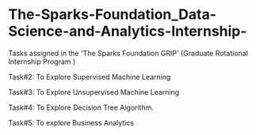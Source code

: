 # The-Sparks-Foundation_Data-Science-and-Analytics-Internship-
Tasks assigned in the 'The Sparks Foundation GRIP' (Graduate Rotational Internship Program )

Task#2: To Explore Supervised Machine Learning

Task#3: To Explore Unsupervised Machine Learning

Task#4: To Explore Decision Tree Algorithm.

Task#5: To explore Business Analytics
